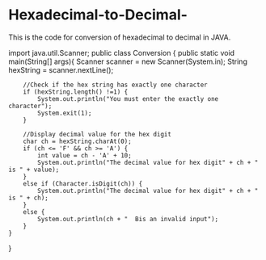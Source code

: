 # Hexadecimal-to-Decimal-
This is the code for conversion of hexadecimal to decimal in JAVA. 


import java.util.Scanner;
public class Conversion {
    public static void main(String[] args){
        Scanner scanner = new Scanner(System.in);
        String hexString = scanner.nextLine();

        //Check if the hex string has exactly one character
        if (hexString.length() !=1) {
            System.out.println("You must enter the exactly one character");
            System.exit(1);
        }

        //Display decimal value for the hex digit
        char ch = hexString.charAt(0);
        if (ch <= 'F' && ch >= 'A') {
            int value = ch - 'A' + 10;
            System.out.println("The decimal value for hex digit" + ch + " is " + value);
        }
        else if (Character.isDigit(ch)) {
            System.out.println("The decimal value for hex digit" + ch + " is " + ch);
        }
        else {
            System.out.println(ch + "  Bis an invalid input");
        }
    }
}
